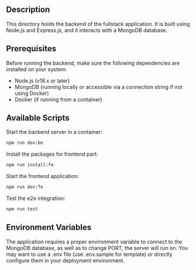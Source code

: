 ## Description
This directory holds the backend of the fullstack application. It is built using Node.js and Express.js, and it interacts with a MongoDB database.

## Prerequisites

Before running the backend, make sure the following dependencies are installed on your system:

- Node.js (v18.x or later)
- MongoDB (running locally or accessible via a connection string if not using Docker)
- Docker (if running from a container)

## Available Scripts

Start the backend server in a container:

```bash
npm run dev:be
```

Install the packages for frontend part:

```bash
npm run install:fe
```

Start the frontend application:

```bash
npm run dev:fe
```

Test the e2e integration:

```bash
npm run test
```

## Environment Variables
The application requires a proper environment variable to connect to the MongoDB database, as well as to change PORT, the server will run on. You may want to use a .env file (use .env.sample for template) or directly configure them in your deployment environment.